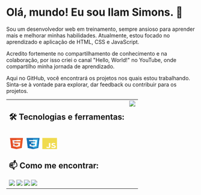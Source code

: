 # Olá, mundo! Eu sou Ilam Simons. 👋

Sou um desenvolvedor web em treinamento, sempre ansioso para aprender mais e melhorar minhas habilidades. Atualmente, estou focado no aprendizado e aplicação de HTML, CSS e JavaScript.

Acredito fortemente no compartilhamento de conhecimento e na colaboração, por isso criei o canal "Hello, World!" no YouTube, onde compartilho minha jornada de aprendizado.

Aqui no GitHub, você encontrará os projetos nos quais estou trabalhando. Sinta-se à vontade para explorar, dar feedback ou contribuir para os projetos.

<table>
  <tr>
    <td valign="top">

## 🛠️ Tecnologias e ferramentas:

<div style="display: inline_block"><br>
  <img align="center" alt="Ilam-HTML" height="30" width="40" src="https://raw.githubusercontent.com/devicons/devicon/master/icons/html5/html5-original.svg">
  <img align="center" alt="Ilam-CSS" height="30" width="40" src="https://raw.githubusercontent.com/devicons/devicon/master/icons/css3/css3-original.svg">
  <img align="center" alt="Ilam-Js" height="30" width="40" src="https://raw.githubusercontent.com/devicons/devicon/master/icons/javascript/javascript-plain.svg">
</div>

## 📫 Como me encontrar:
<div> 
  <a href="https://www.youtube.com/channel/UCrK1yFa88-cS2AiGVItqouw" target="_blank"><img src="https://img.shields.io/badge/YouTube-FF0000?style=for-the-badge&logo=youtube&logoColor=white" target="_blank"></a>
  <a href="https://www.instagram.com/ilamsimons/?next=%2F" target="_blank"><img src="https://img.shields.io/badge/-Instagram-%23E4405F?style=for-the-badge&logo=instagram&logoColor=white" target="_blank"></a>
  <a href="mailto:contactilamsimons@gmail.com"><img src="https://img.shields.io/badge/-Gmail-%23333?style=for-the-badge&logo=gmail&logoColor=white" target="_blank"></a>
  <a href="https://www.linkedin.com/in/ilam-simons-534159277/" target="_blank"><img src="https://img.shields.io/badge/-LinkedIn-%230077B5?style=for-the-badge&logo=linkedin&logoColor=white" target="_blank"></a> 
</div>
    </td>
    <td valign="top">
      <img src="https://cdn.discordapp.com/attachments/1051598072473473074/1109199648800915506/giphy.gif">
    </td>
  </tr>
</table>
